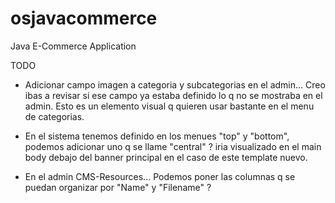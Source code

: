 osjavacommerce
==============

Java E-Commerce Application

TODO

- Adicionar campo imagen a categoria y subcategorias en el admin... Creo ibas a revisar si ese campo ya estaba definido lo q no se mostraba en el admin. Esto es un elemento visual q quieren usar bastante en el menu de categorias.

- En el sistema tenemos definido en los menues "top" y "bottom", podemos adicionar uno q se llame "central" ? iria visualizado en el main body debajo del banner principal en el caso de este template nuevo.

- En el admin CMS-Resources... Podemos poner las columnas q se puedan organizar por "Name" y "Filename" ?